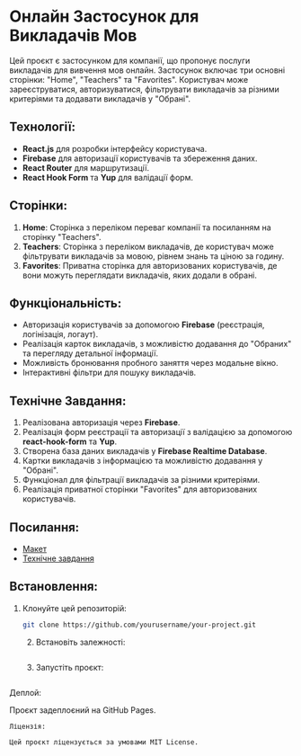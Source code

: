 # Онлайн Застосунок для Викладачів Мов

Цей проєкт є застосунком для компанії, що пропонує послуги викладачів для
вивчення мов онлайн. Застосунок включає три основні сторінки: "Home", "Teachers"
та "Favorites". Користувач може зареєструватися, авторизуватися, фільтрувати
викладачів за різними критеріями та додавати викладачів у "Обрані".

## Технології:

- **React.js** для розробки інтерфейсу користувача.
- **Firebase** для авторизації користувачів та збереження даних.
- **React Router** для маршрутизації.
- **React Hook Form** та **Yup** для валідації форм.

## Сторінки:

1. **Home**: Сторінка з переліком переваг компанії та посиланням на сторінку
   "Teachers".
2. **Teachers**: Сторінка з переліком викладачів, де користувач може фільтрувати
   викладачів за мовою, рівнем знань та ціною за годину.
3. **Favorites**: Приватна сторінка для авторизованих користувачів, де вони
   можуть переглядати викладачів, яких додали в обрані.

## Функціональність:

- Авторизація користувачів за допомогою **Firebase** (реєстрація, логінізація,
  логаут).
- Реалізація карток викладачів, з можливістю додавання до "Обраних" та перегляду
  детальної інформації.
- Можливість бронювання пробного заняття через модальне вікно.
- Інтерактивні фільтри для пошуку викладачів.

## Технічне Завдання:

1. Реалізована авторизація через **Firebase**.
2. Реалізація форм реєстрації та авторизації з валідацією за допомогою
   **react-hook-form** та **Yup**.
3. Створена база даних викладачів у **Firebase Realtime Database**.
4. Картки викладачів з інформацією та можливістю додавання у "Обрані".
5. Функціонал для фільтрації викладачів за різними критеріями.
6. Реалізація приватної сторінки "Favorites" для авторизованих користувачів.

## Посилання:

- [Макет](https://www.figma.com/design/dewf5jVviSTuWMMyU3d8Mc/Learn-Lingo?node-id=0-1)
- [Технічне завдання](https://docs.google.com/document/d/1ZB_MFgnnJj7t7OXtv5hESSwY6xRgVoACZKzgZczWc3Y/edit?tab=t.0)

## Встановлення:

1. Клонуйте цей репозиторій:

   ```bash
   git clone https://github.com/yourusername/your-project.git
   ```

   2. Встановіть залежності:

   ```npm install

   ```

   3. Запустіть проєкт:

```npm start

```

Деплой:

Проєкт задеплоєний на GitHub Pages.

```
Ліцензія:

Цей проєкт ліцензується за умовами MIT License.

```
